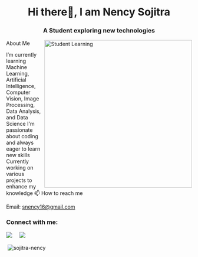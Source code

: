 <h1 align="center">Hi there👋, I am Nency Sojitra</h1>
<h3 align="center">A Student exploring new technologies</h3>
<img align="right" alt="Student Learning" width="400" src="file:///C:/Users/Nency/Downloads/undraw_all_the_data_re_hh4w.svg">
About Me

I’m currently learning Machine Learning, Artificial Intelligence, Computer Vision, Image Processing, Data Analysis, and Data Science
I'm passionate about coding and always eager to learn new skills
Currently working on various projects to enhance my knowledge
📫 How to reach me

Email: snency16@gmail.com
<h3 align="left">Connect with me:</h3>
<p align="left">
<a target="_blank" href="https://www.linkedin.com/in/sojitra-nency-3509bb220/"><img src="https://img.shields.io/badge/linkedin-%230077B5.svg?&style=for-the-badge&logo=linkedin&logoColor=white" /></a>&nbsp;&nbsp;&nbsp;&nbsp;
<a target="_blank" href="https://twitter.com/NencySojitra"><img src="https://img.shields.io/badge/twitter-%231DA1F2.svg?&style=for-the-badge&logo=twitter&logoColor=white" /></a>&nbsp;&nbsp;&nbsp;&nbsp;
</p>

<p>&nbsp;<img align="center" src="https://github-readme-stats.vercel.app/api?username=sojitra-nency&show_icons=true&hide_border=true&theme=radical" alt="sojitra-nency" /></p>
